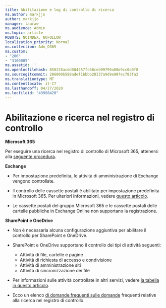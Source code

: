 ```yaml
---
title: Abilitazione e log di controllo di ricerca
ms.author: markjjo
author: markjjo
manager: lauraw
ms.audience: Admin
ms.topic: article
ROBOTS: NOINDEX, NOFOLLOW
localization_priority: Normal
ms.collection: Adm_O365
ms.custom:
- "286"
- "3100005"
ms.assetid: ''
ms.openlocfilehash: 858228acdd884257fc68ceb99799a08e9cc0a0f8
ms.sourcegitcommit: 286000b588adef1bbbb28337a9d9e087ec783fa2
ms.translationtype: MT
ms.contentlocale: it-IT
ms.lasthandoff: 04/27/2020
ms.locfileid: "43908420"
---
```

# <a name="enable-and-search-the-audit-log"></a>Abilitazione e ricerca nel registro di controllo

**Microsoft 365**

Per eseguire una ricerca nel registro di controllo di Microsoft 365, attenersi alla [seguente procedura](https://docs.microsoft.com/office365/securitycompliance/search-the-audit-log-in-security-and-compliance#search-the-audit-log).

**Exchange**

- Per impostazione predefinita, le attività di amministrazione di Exchange vengono controllate.

- Il controllo delle cassette postali è abilitato per impostazione predefinita in Microsoft 365. Per ulteriori informazioni, vedere [questo articolo](https://docs.microsoft.com/office365/securitycompliance/enable-mailbox-auditing).

- Le cassette postali del gruppo Microsoft 365 e le cassette postali delle cartelle pubbliche in Exchange Online non supportano la registrazione.

**SharePoint e OneDrive**

- Non è necessaria alcuna configurazione aggiuntiva per abilitare il controllo per SharePoint e OneDrive.

- SharePoint e OneDrive supportano il controllo dei tipi di attività seguenti:

    - Attività di file, cartelle e pagine
    - Attività di richiesta di accesso e condivisione
    - Attività di amministrazione siti
    - Attività di sincronizzazione dei file

- Per informazioni sulle attività controllate in altri servizi, vedere [la tabella in questo articolo](https://docs.microsoft.com/office365/securitycompliance/search-the-audit-log-in-security-and-compliance#audited-activities).

- Ecco un elenco [di domande frequenti sulle domande](https://docs.microsoft.com/office365/securitycompliance/search-the-audit-log-in-security-and-compliance#frequently-asked-questions) frequenti relative alla ricerca nel registro di controllo.